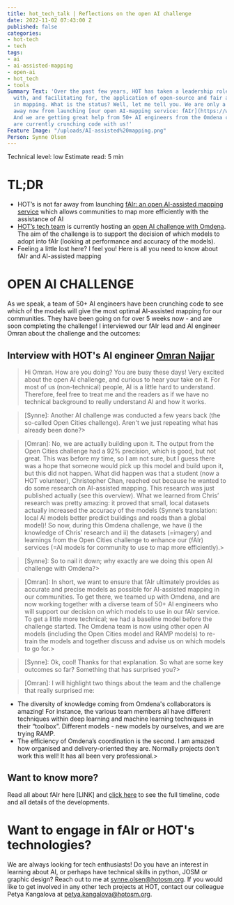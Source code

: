 ```yaml
---
title: hot_tech_talk | Reflections on the open AI challenge
date: 2022-11-02 07:43:00 Z
published: false
categories:
- hot-tech
- tech
tags:
- ai
- ai-assisted-mapping
- open-ai
- hot_tech
- tools
Summary Text: 'Over the past few years, HOT has taken a leadership role in experimenting
  with, and facilitating for, the application of open-source and fair artificial intelligence
  in mapping. What is the status? Well, let me tell you. We are only a few months
  away now from launching [our open AI-mapping service: fAIr](https://www.hotosm.org/tech-blog/hot-tech-talks-fair/)!
  And we are getting great help from 50+ AI engineers from the Omdena community who
  are currently crunching code with us!'
Feature Image: "/uploads/AI-assisted%20mapping.png"
Person: Synne Olsen
---
```


Technical level: low
Estimate read: 5 min

# TL;DR


* HOT’s is not far away from launching [fAIr: an open AI-assisted mapping service](https://www.hotosm.org/tech-blog/hot-tech-talks-fair/) which allows communities to map more efficiently with the assistance of AI 
* [HOT’s tech team](https://twitter.com/hotosm_tech) is currently hosting an [open AI challenge with Omdena](https://omdena.com/projects/mapping-tool-for-disaster-management/). The aim of the challenge is to support the decision of which models to adopt into fAIr (looking at performance and accuracy of the models).
* Feeling a little lost here? I feel you! Here is all you need to know about fAIr and AI-assisted mapping 

# OPEN AI CHALLENGE 

As we speak, a team of 50+ AI engineers have been crunching code to see which of the models will give the most optimal AI-assisted mapping for our communities. They have been going on for over 5 weeks now - and are soon completing the challenge! I interviewed our fAIr lead and AI engineer Omran about the challenge and the outcomes:

## Interview with HOT's AI engineer [Omran Najjar](https://www.hotosm.org/people/omran-najjar/)

> Hi Omran. How are you doing? You are busy these days! Very excited about the open AI challenge, and curious to hear your take on it.  For most of us (non-technical) people, AI is a little hard to understand.  Therefore, feel free to treat me and the readers as if we have no technical background to really understand AI and how it works. 

> [Synne]: Another AI challenge was conducted a few years back (the so-called Open Cities challenge). Aren't we just repeating what has already been done?> 

> [Omran]: No, we are actually building upon it. The output from the Open Cities challenge had a 92% precision, which is good, but not great. This was before my time, so I am not sure, but I guess there was a hope that someone would pick up this model and build upon it, but this did not happen. What did happen was that a student (now a HOT volunteer), Christopher Chan, reached out because he wanted to do some research on AI-assisted mapping. This research was just published actually (see this overview). What we learned from Chris’ research was pretty amazing: it proved that small, local datasets actually increased the accuracy of the models (Synne’s translation: local AI models better predict buildings and roads than a global model)! So now, during this Omdena challenge, we have i) the knowledge of Chris’ research and ii) the datasets (=imagery) and learnings from the Open Cities challenge to enhance our (fAIr) services (=AI models for community to use to map more efficiently).> 

> [Synne]: So to nail it down; why exactly are we doing this open AI challenge with Omdena?> 

> [Omran]: In short, we want to ensure that fAIr ultimately provides as accurate and precise models as possible for AI-assisted mapping in our communities. To get there, we teamed up with Omdena, and are now working together with a diverse team of 50+ AI engineers who will support our decision on which models to use in our fAIr service. To get a little more technical; we had a baseline model before the challenge started. The Omdena team is now using other open AI models (including the Open Cities model and RAMP models) to re-train the models and together discuss and advise us on which models to go for.> 

> [Synne]: Ok, cool! Thanks for that explanation. So what are some key outcomes so far? Something that has surprised you?> 

> [Omran]: I will highlight two things about the team and the challenge that really surprised me:
* The diversity of knowledge coming from Omdena's collaborators is amazing! For instance, the various team members all have different techniques within deep learning and machine learning techniques in their  “toolbox”. Different models - new models by ourselves, and we are trying RAMP.
* The efficiency of Omdena’s coordination is the second. I am amazed how organised and delivery-oriented they are. Normally projects don’t work this well! It has all been very professional.> 

## Want to know more?
Read all about fAIr here [LINK] and [click here](https://docs.google.com/presentation/d/1kR2Gezh3yOhEZBSjtoJR37rJ1JX9Q3m6T43BO55puIU/edit?usp=sharing) to see the full timeline, code and all details of the developments.

# Want to engage in fAIr or HOT's technologies?
We are always looking for tech enthusiasts! Do you have an interest in learning about AI, or perhaps have technical skills in python, JOSM or graphic design? Reach out to me at synne.olsen@hotosm.org. If you would like to get involved in any other tech projects at HOT, contact our colleague Petya Kangalova at petya.kangalova@hotosm.org. 